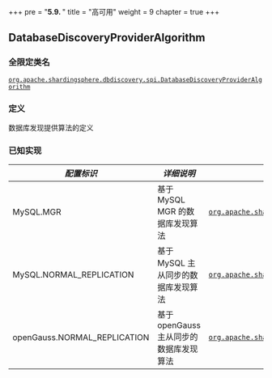 +++
pre = "<b>5.9. </b>"
title = "高可用"
weight = 9
chapter = true
+++

## DatabaseDiscoveryProviderAlgorithm

### 全限定类名

[`org.apache.shardingsphere.dbdiscovery.spi.DatabaseDiscoveryProviderAlgorithm`](https://github.com/apache/shardingsphere/blob/master/features/db-discovery/api/src/main/java/org/apache/shardingsphere/dbdiscovery/spi/DatabaseDiscoveryProviderAlgorithm.java)

### 定义

数据库发现提供算法的定义

### 已知实现

| *配置标识*                     | *详细说明*                          | *全限定类名* |
| ---------------------------- | ---------------------------------- | ---------- |
| MySQL.MGR                    | 基于 MySQL MGR 的数据库发现算法        | [`org.apache.shardingsphere.dbdiscovery.mysql.type.MGRMySQLDatabaseDiscoveryProviderAlgorithm`](https://github.com/apache/shardingsphere/blob/master/features/db-discovery/provider/mysql/src/main/java/org/apache/shardingsphere/dbdiscovery/mysql/type/MGRMySQLDatabaseDiscoveryProviderAlgorithm.java) |
| MySQL.NORMAL_REPLICATION     | 基于 MySQL 主从同步的数据库发现算法     | [`org.apache.shardingsphere.dbdiscovery.mysql.type.MySQLNormalReplicationDatabaseDiscoveryProviderAlgorithm`](https://github.com/apache/shardingsphere/blob/master/features/db-discovery/provider/mysql/src/main/java/org/apache/shardingsphere/dbdiscovery/mysql/type/MySQLNormalReplicationDatabaseDiscoveryProviderAlgorithm.java) |
| openGauss.NORMAL_REPLICATION | 基于 openGauss 主从同步的数据库发现算法 | [`org.apache.shardingsphere.dbdiscovery.opengauss.OpenGaussNormalReplicationDatabaseDiscoveryProviderAlgorithm`](https://github.com/apache/shardingsphere/blob/master/features/db-discovery/provider/opengauss/src/main/java/org/apache/shardingsphere/dbdiscovery/opengauss/OpenGaussNormalReplicationDatabaseDiscoveryProviderAlgorithm.java) |
